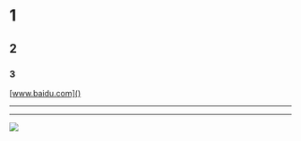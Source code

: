 # 1

## 2

### 3

[www.baidu.com]()

___

------

![](H:\图标\301d5ab5c9ea15ce11972250b1003af33a87b210.jpg)